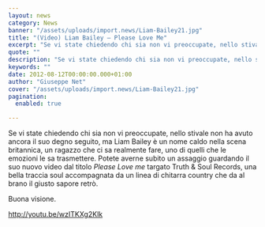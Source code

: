 ```yaml
---
layout: news
category: News
banner: "/assets/uploads/import.news/Liam-Bailey21.jpg"
title: "(Video) Liam Bailey – Please Love Me"
excerpt: "Se vi state chiedendo chi sia non vi preoccupate, nello stivale non ha avuto ancora il suo degno seguito, ma Liam Bailey è un nome caldo nella scena britannica, un ragazzo che ci sa realmente fare, uno di quelli che le emozioni le sa trasmettere. Potete averne subito un assaggio guardando il suo nuovo video [&hellip"
quote: ""
description: "Se vi state chiedendo chi sia non vi preoccupate, nello stivale non ha avuto ancora il suo degno seguito, ma Liam Bailey è un nome caldo nella scena britannica, un ragazzo che ci sa realmente fare, uno di quelli che le emozioni le sa trasmettere. Potete averne subito un assaggio guardando il suo nuovo video [&hellip"
keywords: ""
date: 2012-08-12T00:00:00.000+01:00
author: "Giuseppe Net"
cover: "/assets/uploads/import.news/Liam-Bailey21.jpg"
pagination:
  enabled: true

---
```


Se vi state chiedendo chi sia non vi preoccupate, nello stivale non ha avuto ancora il suo degno seguito, ma Liam Bailey è un nome caldo nella scena britannica, un ragazzo che ci sa realmente fare, uno di quelli che le emozioni le sa trasmettere. Potete averne subito un assaggio guardando il suo nuovo video dal titolo _Please Love me_ targato Truth & Soul Records, una bella traccia soul accompagnata da un linea di chitarra country che da al brano il giusto sapore retrò.

Buona visione.

http://youtu.be/wzITKXg2Klk